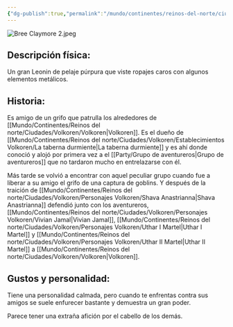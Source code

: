 ```yaml
---
{"dg-publish":true,"permalink":"/mundo/continentes/reinos-del-norte/ciudades/volkoren/personajes-volkoren/bree-claymore/"}
---
```


![Bree Claymore 2.jpeg](/img/user/Im%C3%A1genes/Bree%20Claymore%202.jpeg)


## Descripción física:

Un gran Leonin de pelaje púrpura que viste ropajes caros con algunos elementos metálicos. 

## Historia:

Es amigo de un grifo que patrulla los alrededores de [[Mundo/Continentes/Reinos del norte/Ciudades/Volkoren/Volkoren\|Volkoren]]. 
Es el dueño de [[Mundo/Continentes/Reinos del norte/Ciudades/Volkoren/Establecimientos Volkoren/La taberna durmiente\|La taberna durmiente]] y es ahí donde conoció y alojó por primera vez a el [[Party/Grupo de aventureros\|Grupo de aventureros]] que no tardaron mucho en entrelazarse con él.

Más tarde se volvió a encontrar con aquel peculiar grupo cuando fue a liberar a su amigo el grifo de una captura de goblins. Y después de la traición de [[Mundo/Continentes/Reinos del norte/Ciudades/Volkoren/Personajes Volkoren/Shava Anastrianna\|Shava Anastrianna]] defendió junto con los aventureros, [[Mundo/Continentes/Reinos del norte/Ciudades/Volkoren/Personajes Volkoren/Vivian Jamal\|Vivian Jamal]], [[Mundo/Continentes/Reinos del norte/Ciudades/Volkoren/Personajes Volkoren/Uthar I Martel\|Uthar I Martel]] y [[Mundo/Continentes/Reinos del norte/Ciudades/Volkoren/Personajes Volkoren/Uthar II Martel\|Uthar II Martel]] a [[Mundo/Continentes/Reinos del norte/Ciudades/Volkoren/Volkoren\|Volkoren]]. 

## Gustos y personalidad:

Tiene una personalidad calmada, pero cuando te enfrentas contra sus amigos se suele enfurecer bastante y demuestra un gran poder. 

Parece tener una extraña afición por el cabello de los demás.